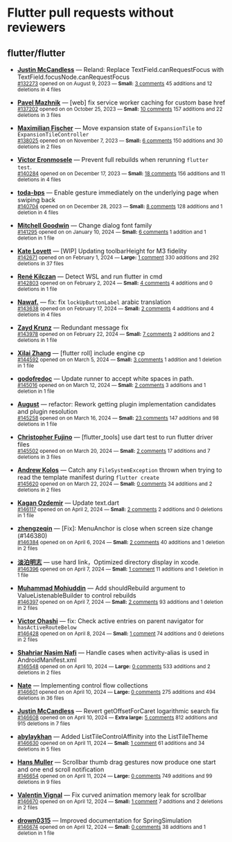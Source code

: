 # Flutter pull requests without reviewers

## flutter/flutter

* **[Justin McCandless](https://github.com/justinmc)** &mdash; Reland: Replace TextField.canRequestFocus with TextField.focusNode.canRequestFocus<br />
    <sub>[#132273](https://github.com/flutter/flutter/pull/132273) opened on on August 9, 2023 &mdash; **Small:** [3 comments](https://github.com/flutter/flutter/pull/132273) 45 additions and 12 deletions in 4 files</sub><br />

* **[Pavel Mazhnik](https://github.com/p-mazhnik)** &mdash; [web] fix service worker caching for custom base href<br />
    <sub>[#137202](https://github.com/flutter/flutter/pull/137202) opened on on October 25, 2023 &mdash; **Small:** [10 comments](https://github.com/flutter/flutter/pull/137202) 157 additions and 22 deletions in 3 files</sub><br />

* **[Maximilian Fischer](https://github.com/fischerscode)** &mdash; Move expansion state of `ExpansionTile` to `ExpansionTileController`<br />
    <sub>[#138025](https://github.com/flutter/flutter/pull/138025) opened on on November 7, 2023 &mdash; **Small:** [6 comments](https://github.com/flutter/flutter/pull/138025) 150 additions and 30 deletions in 2 files</sub><br />

* **[Victor Eronmosele](https://github.com/victoreronmosele)** &mdash; Prevent full rebuilds when rerunning `flutter test`.<br />
    <sub>[#140284](https://github.com/flutter/flutter/pull/140284) opened on on December 17, 2023 &mdash; **Small:** [18 comments](https://github.com/flutter/flutter/pull/140284) 156 additions and 11 deletions in 4 files</sub><br />

* **[toda-bps](https://github.com/toda-bps)** &mdash; Enable gesture immediately on the underlying page when swiping back<br />
    <sub>[#140704](https://github.com/flutter/flutter/pull/140704) opened on on December 28, 2023 &mdash; **Small:** [8 comments](https://github.com/flutter/flutter/pull/140704) 128 additions and 1 deletion in 4 files</sub><br />

* **[Mitchell Goodwin](https://github.com/MitchellGoodwin)** &mdash; Change dialog font family<br />
    <sub>[#141295](https://github.com/flutter/flutter/pull/141295) opened on on January 10, 2024 &mdash; **Small:** [6 comments](https://github.com/flutter/flutter/pull/141295) 1 addition and 1 deletion in 1 file</sub><br />

* **[Kate Lovett](https://github.com/Piinks)** &mdash; [WIP] Updating toolbarHeight for M3 fidelity<br />
    <sub>[#142671](https://github.com/flutter/flutter/pull/142671) opened on on February 1, 2024 &mdash; **Large:** [1 comment](https://github.com/flutter/flutter/pull/142671) 330 additions and 292 deletions in 37 files</sub><br />

* **[René Kilczan](https://github.com/rekire)** &mdash; Detect WSL and run flutter in cmd<br />
    <sub>[#142803](https://github.com/flutter/flutter/pull/142803) opened on on February 2, 2024 &mdash; **Small:** [4 comments](https://github.com/flutter/flutter/pull/142803) 4 additions and 0 deletions in 1 file</sub><br />

* **[Nawaf.](https://github.com/nawafalomari)** &mdash; fix: fix `lockUpButtonLabel` arabic translation<br />
    <sub>[#143638](https://github.com/flutter/flutter/pull/143638) opened on on February 17, 2024 &mdash; **Small:** [2 comments](https://github.com/flutter/flutter/pull/143638) 4 additions and 4 deletions in 4 files</sub><br />

* **[Zayd Krunz](https://github.com/ShrootBuck)** &mdash; Redundant message fix<br />
    <sub>[#143978](https://github.com/flutter/flutter/pull/143978) opened on on February 22, 2024 &mdash; **Small:** [7 comments](https://github.com/flutter/flutter/pull/143978) 2 additions and 2 deletions in 1 file</sub><br />

* **[Xilai Zhang](https://github.com/XilaiZhang)** &mdash; [flutter roll] include engine cp<br />
    <sub>[#144592](https://github.com/flutter/flutter/pull/144592) opened on on March 5, 2024 &mdash; **Small:** [3 comments](https://github.com/flutter/flutter/pull/144592) 1 addition and 1 deletion in 1 file</sub><br />

* **[godofredoc](https://github.com/godofredoc)** &mdash; Update runner to accept white spaces in path.<br />
    <sub>[#145016](https://github.com/flutter/flutter/pull/145016) opened on on March 12, 2024 &mdash; **Small:** [2 comments](https://github.com/flutter/flutter/pull/145016) 3 additions and 1 deletion in 1 file</sub><br />

* **[August](https://github.com/Gustl22)** &mdash; refactor: Rework getting plugin implementation candidates and plugin resolution<br />
    <sub>[#145258](https://github.com/flutter/flutter/pull/145258) opened on on March 16, 2024 &mdash; **Small:** [23 comments](https://github.com/flutter/flutter/pull/145258) 147 additions and 98 deletions in 1 file</sub><br />

* **[Christopher Fujino](https://github.com/christopherfujino)** &mdash; [flutter_tools] use dart test to run flutter driver files<br />
    <sub>[#145502](https://github.com/flutter/flutter/pull/145502) opened on on March 20, 2024 &mdash; **Small:** [2 comments](https://github.com/flutter/flutter/pull/145502) 17 additions and 7 deletions in 3 files</sub><br />

* **[Andrew Kolos](https://github.com/andrewkolos)** &mdash; Catch any `FileSystemException` thrown when trying to read the template manifest during `flutter create`<br />
    <sub>[#145620](https://github.com/flutter/flutter/pull/145620) opened on on March 22, 2024 &mdash; **Small:** [0 comments](https://github.com/flutter/flutter/pull/145620) 34 additions and 2 deletions in 2 files</sub><br />

* **[Kagan Ozdemir](https://github.com/kaganzdmr58)** &mdash; Update text.dart<br />
    <sub>[#146117](https://github.com/flutter/flutter/pull/146117) opened on on April 2, 2024 &mdash; **Small:** [2 comments](https://github.com/flutter/flutter/pull/146117) 2 additions and 0 deletions in 1 file</sub><br />

* **[zhengzeqin](https://github.com/zeqinjie)** &mdash; [Fix]: MenuAnchor is close when screen size change (#146380)<br />
    <sub>[#146384](https://github.com/flutter/flutter/pull/146384) opened on on April 6, 2024 &mdash; **Small:** [2 comments](https://github.com/flutter/flutter/pull/146384) 40 additions and 1 deletion in 2 files</sub><br />

* **[淡泊明志](https://github.com/YueLiXing)** &mdash; use hard link，Optimized directory display in xcode.<br />
    <sub>[#146396](https://github.com/flutter/flutter/pull/146396) opened on on April 7, 2024 &mdash; **Small:** [1 comment](https://github.com/flutter/flutter/pull/146396) 11 additions and 1 deletion in 1 file</sub><br />

* **[Muhammad Mohiuddin](https://github.com/MohiuddinM)** &mdash; Add shouldRebuild argument to ValueListenableBuilder to control rebuilds<br />
    <sub>[#146397](https://github.com/flutter/flutter/pull/146397) opened on on April 7, 2024 &mdash; **Small:** [2 comments](https://github.com/flutter/flutter/pull/146397) 93 additions and 1 deletion in 2 files</sub><br />

* **[Victor Ohashi](https://github.com/VictorOhashi)** &mdash; fix: Check active entries on parent navigator for `hasActiveRouteBelow`<br />
    <sub>[#146428](https://github.com/flutter/flutter/pull/146428) opened on on April 8, 2024 &mdash; **Small:** [1 comment](https://github.com/flutter/flutter/pull/146428) 74 additions and 0 deletions in 2 files</sub><br />

* **[Shahriar Nasim Nafi](https://github.com/SNNafi)** &mdash; Handle cases when activity-alias is used in AndroidManifest.xml<br />
    <sub>[#146548](https://github.com/flutter/flutter/pull/146548) opened on on April 10, 2024 &mdash; **Large:** [0 comments](https://github.com/flutter/flutter/pull/146548) 533 additions and 2 deletions in 2 files</sub><br />

* **[Nate](https://github.com/nate-thegrate)** &mdash; Implementing control flow collections<br />
    <sub>[#146601](https://github.com/flutter/flutter/pull/146601) opened on on April 10, 2024 &mdash; **Large:** [0 comments](https://github.com/flutter/flutter/pull/146601) 275 additions and 494 deletions in 36 files</sub><br />

* **[Justin McCandless](https://github.com/justinmc)** &mdash; Revert getOffsetForCaret logarithmic search fix<br />
    <sub>[#146608](https://github.com/flutter/flutter/pull/146608) opened on on April 10, 2024 &mdash; **Extra large:** [5 comments](https://github.com/flutter/flutter/pull/146608) 812 additions and 915 deletions in 7 files</sub><br />

* **[abylaykhan](https://github.com/abikko)** &mdash; Added ListTileControlAffinity into the ListTileTheme<br />
    <sub>[#146630](https://github.com/flutter/flutter/pull/146630) opened on on April 11, 2024 &mdash; **Small:** [1 comment](https://github.com/flutter/flutter/pull/146630) 61 additions and 34 deletions in 5 files</sub><br />

* **[Hans Muller](https://github.com/HansMuller)** &mdash; Scrollbar thumb drag gestures now produce one start and one end scroll notification<br />
    <sub>[#146654](https://github.com/flutter/flutter/pull/146654) opened on on April 11, 2024 &mdash; **Large:** [0 comments](https://github.com/flutter/flutter/pull/146654) 749 additions and 99 deletions in 9 files</sub><br />

* **[Valentin Vignal](https://github.com/ValentinVignal)** &mdash; Fix curved animation memory leak for scrollbar<br />
    <sub>[#146670](https://github.com/flutter/flutter/pull/146670) opened on on April 12, 2024 &mdash; **Small:** [1 comment](https://github.com/flutter/flutter/pull/146670) 7 additions and 2 deletions in 2 files</sub><br />

* **[drown0315](https://github.com/drown0315)** &mdash; Improved documentation for SpringSimulation<br />
    <sub>[#146674](https://github.com/flutter/flutter/pull/146674) opened on on April 12, 2024 &mdash; **Small:** [0 comments](https://github.com/flutter/flutter/pull/146674) 38 additions and 1 deletion in 1 file</sub><br />

